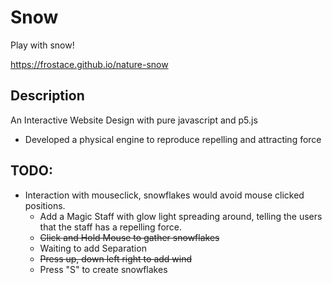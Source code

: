 # Snow
 Play with snow!

https://frostace.github.io/nature-snow

## Description
An Interactive Website Design with pure javascript and p5.js
* Developed a physical engine to reproduce repelling and attracting force


## TODO:
* Interaction with mouseclick, snowflakes would avoid mouse clicked positions.
  * Add a Magic Staff with glow light spreading around, telling the users that the staff has a repelling force.
  * ~~Click and Hold Mouse to gather snowflakes~~
  * Waiting to add Separation
  * ~~Press up, down left right to add wind~~
  * Press "S" to create snowflakes
